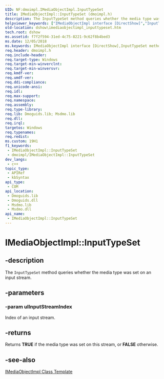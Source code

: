 ```yaml
---
UID: NF:dmoimpl.IMediaObjectImpl.InputTypeSet
title: IMediaObjectImpl::InputTypeSet (dmoimpl.h)
description: The InputTypeSet method queries whether the media type was set on an input stream.
helpviewer_keywords: ["IMediaObjectImpl interface [DirectShow]","InputTypeSet method","IMediaObjectImpl.InputTypeSet","IMediaObjectImpl::InputTypeSet","IMediaObjectImplInputTypeSet","InputTypeSet","InputTypeSet method [DirectShow]","InputTypeSet method [DirectShow]","IMediaObjectImpl interface","dmoimpl/IMediaObjectImpl::InputTypeSet","dshow.imediaobjectimpl_inputtypeset"]
old-location: dshow\imediaobjectimpl_inputtypeset.htm
tech.root: dshow
ms.assetid: f7f2f594-31ed-4c75-8221-9c62f8b4bed3
ms.date: 12/05/2018
ms.keywords: IMediaObjectImpl interface [DirectShow],InputTypeSet method, IMediaObjectImpl.InputTypeSet, IMediaObjectImpl::InputTypeSet, IMediaObjectImplInputTypeSet, InputTypeSet, InputTypeSet method [DirectShow], InputTypeSet method [DirectShow],IMediaObjectImpl interface, dmoimpl/IMediaObjectImpl::InputTypeSet, dshow.imediaobjectimpl_inputtypeset
req.header: dmoimpl.h
req.include-header: 
req.target-type: Windows
req.target-min-winverclnt: 
req.target-min-winversvr: 
req.kmdf-ver: 
req.umdf-ver: 
req.ddi-compliance: 
req.unicode-ansi: 
req.idl: 
req.max-support: 
req.namespace: 
req.assembly: 
req.type-library: 
req.lib: Dmoguids.lib; Msdmo.lib
req.dll: 
req.irql: 
targetos: Windows
req.typenames: 
req.redist: 
ms.custom: 19H1
f1_keywords:
 - IMediaObjectImpl::InputTypeSet
 - dmoimpl/IMediaObjectImpl::InputTypeSet
dev_langs:
 - c++
topic_type:
 - APIRef
 - kbSyntax
api_type:
 - COM
api_location:
 - Dmoguids.lib
 - Dmoguids.dll
 - Msdmo.lib
 - Msdmo.dll
api_name:
 - IMediaObjectImpl::InputTypeSet
---
```


# IMediaObjectImpl::InputTypeSet


## -description

The <code>InputTypeSet</code> method queries whether the media type was set on an input stream.

## -parameters

### -param ulInputStreamIndex

Index of an input stream.

## -returns

Returns <b>TRUE</b> if the media type was set on this stream, or <b>FALSE</b> otherwise.

## -see-also

<a href="/windows/desktop/DirectShow/imediaobjectimpl-class-template">IMediaObjectImpl Class Template</a>


